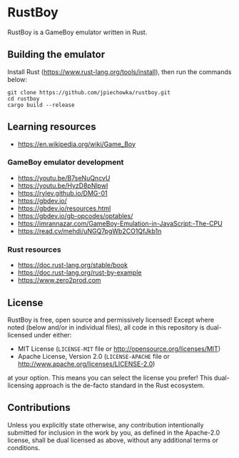 # RustBoy

RustBoy is a GameBoy emulator written in Rust.

## Building the emulator

Install Rust (https://www.rust-lang.org/tools/install), then run the commands below:

```
git clone https://github.com/jpiechowka/rustboy.git
cd rustboy
cargo build --release
```

## Learning resources

* https://en.wikipedia.org/wiki/Game_Boy

### GameBoy emulator development
* https://youtu.be/B7seNuQncvU
* https://youtu.be/HyzD8pNlpwI
* https://rylev.github.io/DMG-01
* https://gbdev.io/
* https://gbdev.io/resources.html
* https://gbdev.io/gb-opcodes/optables/
* https://imrannazar.com/GameBoy-Emulation-in-JavaScript:-The-CPU
* https://read.cv/mehdi/uNGQ7pgWb2CO1QfJkb1n

### Rust resources
* https://doc.rust-lang.org/stable/book
* https://doc.rust-lang.org/rust-by-example
* https://www.zero2prod.com

## License
RustBoy is free, open source and permissively licensed! Except where noted (below and/or in individual files), all code in this repository is dual-licensed under either:

* MIT License (`LICENSE-MIT` file or http://opensource.org/licenses/MIT)
* Apache License, Version 2.0 (`LICENSE-APACHE` file or http://www.apache.org/licenses/LICENSE-2.0)

at your option. This means you can select the license you prefer! This dual-licensing approach is the de-facto standard in the Rust ecosystem.

## Contributions
Unless you explicitly state otherwise, any contribution intentionally submitted for inclusion in the work by you, as defined in the Apache-2.0 license, shall be dual licensed as above, without any additional terms or conditions.
